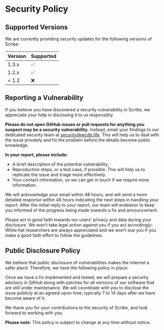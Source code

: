 # Security Policy

## Supported Versions

We are currently providing security updates for the following versions of
Scribe:

| Version | Supported          |
| ------- | ------------------ |
| 1.3.x   | :white_check_mark: |
| 1.2.x   | :white_check_mark: |
| < 1.2   | :x:                |

## Reporting a Vulnerability

If you believe you have discovered a security vulnerability in Scribe, we
appreciate your help in disclosing it to us responsibly.

**Please do not open GitHub issues or pull requests for anything you suspect may
be a security vulnerability.** Instead, email your findings to our dedicated
security team at [security@wcdb.life](mailto:security@wcdb.life). This will help
us to deal with the issue privately and fix the problem before the details
become public knowledge.

**In your report, please include:**

- A brief description of the potential vulnerability.
- Reproduction steps, or a test case, if possible. This will help us to
  replicate the issue and triage more effectively.
- Your contact information, so we can get in touch if we require more
  information.

We will acknowledge your email within 48 hours, and will send a more detailed
response within 48 hours indicating the next steps in handling your report.
After the initial reply to your report, our team will endeavor to keep you
informed of the progress being made towards a fix and announcement.

Please act in good faith towards our users' privacy and data during your
disclosure. We won't take legal action against you if you act accordingly: White
hat researchers are always appreciated and we won't sue you if you make a good
faith effort to follow the guidelines.

## Public Disclosure Policy

We believe that public disclosure of vulnerabilities makes the Internet a safer
place. Therefore, we have the following policy in place:

Once we have a fix implemented and tested, we will prepare a security advisory
in GitHub along with patches for all versions of our software that are still
under maintenance. We will coordinate with you to disclose the issue publicly at
an agreed-upon time, typically 7 to 14 days after we have become aware of it.

We thank you for your contributions to the security of Scribe, and look forward
to working with you.

**Please note:** This policy is subject to change at any time without notice.
